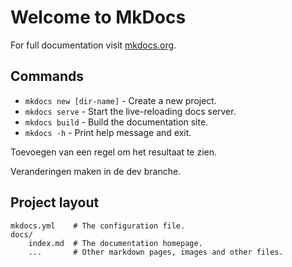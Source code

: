 # Welcome to MkDocs

For full documentation visit [mkdocs.org](https://www.mkdocs.org).

## Commands

* `mkdocs new [dir-name]` - Create a new project.
* `mkdocs serve` - Start the live-reloading docs server.
* `mkdocs build` - Build the documentation site.
* `mkdocs -h` - Print help message and exit.

Toevoegen van een regel om het resultaat te zien.

Veranderingen maken in de dev branche.

## Project layout

    mkdocs.yml    # The configuration file.
    docs/
        index.md  # The documentation homepage.
        ...       # Other markdown pages, images and other files.
